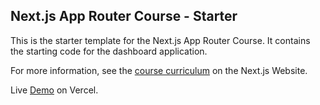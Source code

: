 ## Next.js App Router Course - Starter

This is the starter template for the Next.js App Router Course. It contains the starting code for the dashboard application.

For more information, see the [course curriculum](https://nextjs.org/learn) on the Next.js Website.

Live [Demo](https://nextjs-dashboard-gules-eight-12.vercel.app/) on Vercel.

